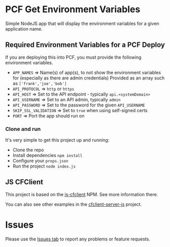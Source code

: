 # PCF Get Environment Variables
Simple NodeJS app that will display the environment variables for a given application name.

## Required Environment Variables for a PCF Deploy
If you are deploying this into PCF, you must provide the following environment variables.

* `APP_NAMES` => Name(s) of app(s), to not show the environment variables for (especially as there are admin credentials)  Provided as an array such as `['frank','joe','bob']`
* `API_PROTOCOL` => `http` or `https`
* `API_HOST` => Set to the API endpoint - typically `api.<systemDomain>`
* `API_USERNAME` => Set to an API admin, typically `admin`
* `API_PASSWORD` => Set to the password for the given `API_USERNAME`
* `SKIP_SSL_VALIDATION` => Set to `true` when using self-signed certs
* `PORT` => Port the app should run on

### Clone and run

It's very simple to get this project up and running:

* Clone the repo
* Install dependencies `npm install`
* Configure your `props.json`
* Run the project `node index.js`

## JS CFClient
This project is based on the [js-cfclient](https://github.com/ecs-jbariel/js-cfclient) NPM.  See more information there.

You can also see other examples in the [cfclient-server-js](https://github.com/ecs-jbariel/cfclient-server-js) project.

# Issues
Please use the [Issues tab](../../issues) to report any problems or feature requests.
